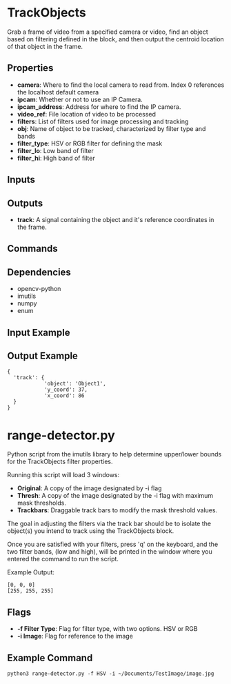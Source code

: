 TrackObjects
============
Grab a frame of video from a specified camera or video, find an object based on filtering defined in the block, and then output the centroid location of that object in the frame.

Properties
----------
- **camera**: Where to find the local camera to read from. Index 0 references the localhost default camera
- **ipcam**: Whether or not to use an IP Camera.
- **ipcam_address**: Address for where to find the IP camera.
- **video_ref**: File location of video to be processed
- **filters**: List of filters used for image processing and tracking
- **obj**: Name of object to be tracked, characterized by filter type and bands
- **filter_type**: HSV or RGB filter for defining the mask
- **filter_lo**: Low band of filter
- **filter_hi**: High band of filter


Inputs
------

Outputs
-------
- **track**: A signal containing the object and it's reference coordinates in the frame.

Commands
--------

Dependencies
------------
-    opencv-python
-    imutils
-    numpy
-    enum

Input Example
-------------

Output Example
--------------
```
{
  'track': {
            'object': 'Object1',
            'y_coord': 37,
            'x_coord': 86
  }
}
```

range-detector.py
=================
Python script from the imutils library to help determine upper/lower bounds for
the TrackObjects filter properties.

Running this script will load 3 windows:
- **Original**: A copy of the image designated by -i flag
- **Thresh**: A copy of the image designated by the -i flag with maximum mask thresholds.
- **Trackbars**:  Draggable track bars to modify the mask threshold values.

The goal in adjusting the filters via the track bar should be to isolate the object(s)
you intend to track using the TrackObjects block.  

Once you are satisfied with your filters, press 'q' on the keyboard, and the two filter bands,
(low and high), will be printed in the window where you entered the command to run the script.

Example Output:
```
[0, 0, 0]
[255, 255, 255]
```

Flags
-----
- **-f Filter Type**: Flag for filter type, with two options.  HSV or RGB
- **-i Image**: Flag for reference to the image

Example Command
---------------
```
python3 range-detector.py -f HSV -i ~/Documents/TestImage/image.jpg
```
